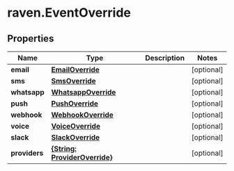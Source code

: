 # raven.EventOverride

## Properties
Name | Type | Description | Notes
------------ | ------------- | ------------- | -------------
**email** | [**EmailOverride**](EmailOverride.md) |  | [optional] 
**sms** | [**SmsOverride**](SmsOverride.md) |  | [optional] 
**whatsapp** | [**WhatsappOverride**](WhatsappOverride.md) |  | [optional] 
**push** | [**PushOverride**](PushOverride.md) |  | [optional] 
**webhook** | [**WebhookOverride**](WebhookOverride.md) |  | [optional] 
**voice** | [**VoiceOverride**](VoiceOverride.md) |  | [optional] 
**slack** | [**SlackOverride**](SlackOverride.md) |  | [optional] 
**providers** | [**{String: ProviderOverride}**](ProviderOverride.md) |  | [optional] 


